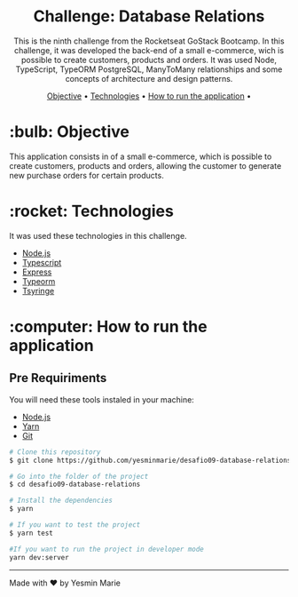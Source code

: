 <h1 align="center">Challenge: Database Relations</h1>

<p align="center">This is the ninth challenge from the Rocketseat GoStack Bootcamp. In this challenge, it was developed the back-end of a small e-commerce, wich is possible to create customers, products and orders.
It was used Node, TypeScript, TypeORM PostgreSQL, ManyToMany relationships and some concepts of architecture and design patterns.</p>

<p align="center">
 <a href="#objective">Objective</a> •
 <a href="#technologies">Technologies</a> •
 <a href="#how-to-run">How to run the application</a> •
</p>

<h1 id="objective">:bulb: Objective</h1>
</p>This application consists in of a small e-commerce, which is possible to create customers, products and orders, allowing the customer to generate new purchase orders for certain products.</p>

<h1 id="technologies">:rocket: Technologies</h1>

<p>It was used these technologies in this challenge.</p>

- [Node.js](https://nodejs.org/en/ "Node.js")
- [Typescript](https://www.typescriptlang.org/ "Typescript")
- [Express](http://expressjs.com/ "Express")
- [Typeorm](https://typeorm.io/#/ "Typeorm")
- [Tsyringe](https://github.com/microsoft/tsyringe/ "Tsyringe")


<h1 id="how-to-run">:computer: How to run the application</h1>

<h2>Pre Requiriments</h2>

<p>You will need these tools instaled in your machine:</p>

- [Node.js](https://nodejs.org/en/ "Node.js")
- [Yarn](https://yarnpkg.com/ "Yarn")
- [Git](https://git-scm.com/ "Git")

```bash
# Clone this repository
$ git clone https://github.com/yesminmarie/desafio09-database-relations

# Go into the folder of the project
$ cd desafio09-database-relations

# Install the dependencies
$ yarn

# If you want to test the project
$ yarn test

#If you want to run the project in developer mode
yarn dev:server
```
<hr>

Made with :heart: by Yesmin Marie

